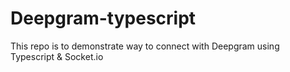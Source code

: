 # Deepgram-typescript

This repo is to demonstrate way to connect with Deepgram using Typescript & Socket.io

